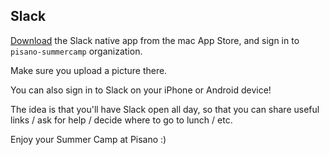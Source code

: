 ## Slack

[Download](https://itunes.apple.com/fr/app/slack/id803453959?mt=12) the Slack native app from the mac App Store, and sign in to `pisano-summercamp` organization.

Make sure you upload a picture there.

You can also sign in to Slack on your iPhone or Android device!

The idea is that you'll have Slack open all day, so that you can share useful links / ask for help / decide where to go to lunch / etc.

Enjoy your Summer Camp at Pisano :)
